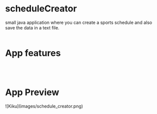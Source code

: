 # <h1>scheduleCreator</h1>
small java application where you can create a  sports schedule and also save the data in a text file.
<br>
<br>
<h1>App features</h1>
<br>
<br>
<h1>App Preview</h1>
![Kiku](images/schedule_creator.png)

